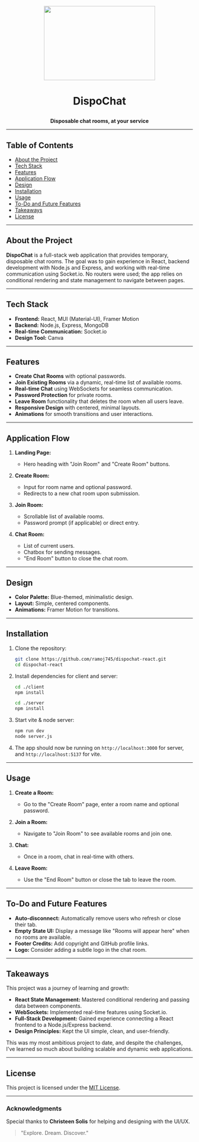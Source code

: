 <p align="center">
  <img src="https://github.com/user-attachments/assets/25169982-234f-4c68-bd01-8b1bd136161e" width="300" height="200"/>
</p>

# <p align="center">DispoChat</p>

<p align="center">
  <strong>Disposable chat rooms, at your service</strong>
</p>



---

## Table of Contents

- [About the Project](#about-the-project)
- [Tech Stack](#tech-stack)
- [Features](#features)
- [Application Flow](#application-flow)
- [Design](#design)
- [Installation](#installation)
- [Usage](#usage)
- [To-Do and Future Features](#to-do-and-future-features)
- [Takeaways](#takeaways)
- [License](#license)

---

## About the Project

**DispoChat** is a full-stack web application that provides temporary, disposable chat rooms. The goal was to gain experience in React, backend development with Node.js and Express, and working with real-time communication using Socket.io. No routers were used; the app relies on conditional rendering and state management to navigate between pages.

---

## Tech Stack

- **Frontend:** React, MUI (Material-UI), Framer Motion
- **Backend:** Node.js, Express, MongoDB
- **Real-time Communication:** Socket.io
- **Design Tool:** Canva

---

## Features

- **Create Chat Rooms** with optional passwords.
- **Join Existing Rooms** via a dynamic, real-time list of available rooms.
- **Real-time Chat** using WebSockets for seamless communication.
- **Password Protection** for private rooms.
- **Leave Room** functionality that deletes the room when all users leave.
- **Responsive Design** with centered, minimal layouts.
- **Animations** for smooth transitions and user interactions.

---

## Application Flow

1. **Landing Page:**
   - Hero heading with "Join Room" and "Create Room" buttons.

2. **Create Room:**
   - Input for room name and optional password.
   - Redirects to a new chat room upon submission.

3. **Join Room:**
   - Scrollable list of available rooms.
   - Password prompt (if applicable) or direct entry.

4. **Chat Room:**
   - List of current users.
   - Chatbox for sending messages.
   - "End Room" button to close the chat room.

---

## Design

- **Color Palette:** Blue-themed, minimalistic design.
- **Layout:** Simple, centered components.
- **Animations:** Framer Motion for transitions.

---

## Installation

1. Clone the repository:
   ```bash
   git clone https://github.com/ramoj745/dispochat-react.git
   cd dispochat-react
   ```

2. Install dependencies for client and server:
   ```bash
   cd ./client
   npm install

   cd ./server
   npm install
   ```

3. Start vite & node server:
   ```bash
   npm run dev
   node server.js
   ```

4. The app should now be running on `http://localhost:3000` for server, and `http://localhost:5137` for vite.

---

## Usage

1. **Create a Room:**
   - Go to the "Create Room" page, enter a room name and optional password.

2. **Join a Room:**
   - Navigate to "Join Room" to see available rooms and join one.

3. **Chat:**
   - Once in a room, chat in real-time with others.

4. **Leave Room:**
   - Use the "End Room" button or close the tab to leave the room.

---

## To-Do and Future Features

- **Auto-disconnect:** Automatically remove users who refresh or close their tab.
- **Empty State UI:** Display a message like "Rooms will appear here" when no rooms are available.
- **Footer Credits:** Add copyright and GitHub profile links.
- **Logo:** Consider adding a subtle logo in the chat room.

---

## Takeaways

This project was a journey of learning and growth:

- **React State Management:** Mastered conditional rendering and passing data between components.
- **WebSockets:** Implemented real-time features using Socket.io.
- **Full-Stack Development:** Gained experience connecting a React frontend to a Node.js/Express backend.
- **Design Principles:** Kept the UI simple, clean, and user-friendly.

This was my most ambitious project to date, and despite the challenges, I've learned so much about building scalable and dynamic web applications.

---

## License

This project is licensed under the [MIT License](LICENSE).

---

### Acknowledgments

Special thanks to **Christeen Solis** for helping and designing with the UI/UX.

> "Explore. Dream. Discover."

